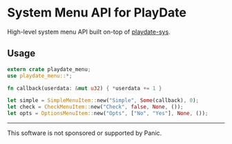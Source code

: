 # System Menu API for PlayDate

High-level system menu API built on-top of [playdate-sys][].


## Usage

```rust
extern crate playdate_menu;
use playdate_menu::*;

fn callback(userdata: &mut u32) { *userdata += 1 }

let simple = SimpleMenuItem::new("Simple", Some(callback), 0);
let check = CheckMenuItem::new("Check", false, None, ());
let opts = OptionsMenuItem::new("Opts", ["No", "Yes"], None, ());
```


[playdate-sys]: https://crates.io/crates/playdate-sys



- - -

This software is not sponsored or supported by Panic.
